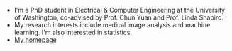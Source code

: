 
- I'm a PhD student in Electrical & Computer Engineering at the University of Washington, co-advised by Prof. Chun Yuan and Prof. Linda Shapiro.
- My research interests include medical image analysis and machine learning. I'm also interested in statistics.
- [My homepage](https://wxdrizzle.github.io/)
